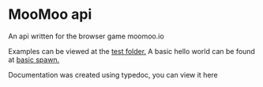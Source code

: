 # MooMoo api

An api written for the browser game moomoo.io

Examples can be viewed at the <a href="https://github.com/Mathrandom7910/moomooapi/tree/master/test">test folder.</a>
A basic hello world can be found at <a href="https://github.com/Mathrandom7910/moomooapi/blob/master/test/basicspawn.js">basic spawn.</a>

Documentation was created using typedoc, you can view it here <a href="https://mathrandom7910.github.io/moomooapi/"></a>
